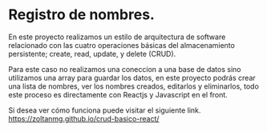 # Registro de nombres.

En este proyecto realizamos un estilo de arquitectura de software relacionado con las cuatro operaciones básicas del almacenamiento persistente; create, read, update, y delete (CRUD).

Para este caso no realizamos una coneccion a una base de datos sino utilizamos una array para guardar los datos, en este proyecto podrás crear una lista de nombres, ver los nombres creados, editarlos y eliminarlos, todo este proceso es directamente con Reactjs y Javascript en el front.

Si desea ver cómo funciona puede visitar el siguiente link.
https://zoltanmg.github.io/crud-basico-react/
